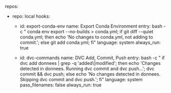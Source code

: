 repos:
  - repo: local
    hooks:
      - id: export-conda-env
        name: Export Conda Environment
        entry: bash -c "
          conda env export --no-builds > conda.yml;
          if git diff --quiet conda.yml; then
            echo 'No changes to conda.yml, not adding to commit.';
          else
            git add conda.yml;
          fi"
        language: system
        always_run: true

      - id: dvc-commands
        name: DVC Add, Commit, Push
        entry: bash -c "
          if dvc add donnees | grep -q 'added\\|modified'; then
            echo 'Changes detected in donnees. Running dvc commit and dvc push...';
            dvc commit && dvc push;
          else
            echo 'No changes detected in donnees. Skipping dvc commit and dvc push.';
          fi"
        language: system
        pass_filenames: false
        always_run: true
